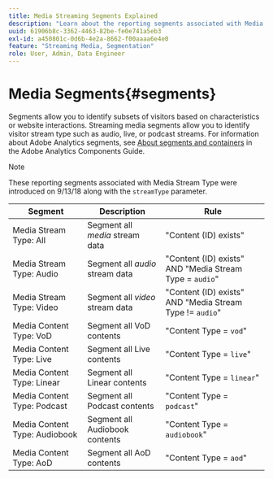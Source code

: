 ```yaml
---
title: Media Streaming Segments Explained
description: "Learn about the reporting segments associated with Media Stream Type including the Segment, Description, and Rule for Media Stream Type."
uuid: 61906b8c-3362-4463-82be-fe0e741a5eb3
exl-id: a450801c-0d6b-4e2a-8662-f00aaaa6e4e0
feature: "Streaming Media, Segmentation"
role: User, Admin, Data Engineer
---
```

# Media Segments{#segments}

Segments allow you to identify subsets of visitors based on characteristics or website interactions. Streaming media segments allow you to identify visitor stream type such as audio, live, or podcast streams. For information about Adobe Analytics segments, see [About segments and containers](https://experienceleague.adobe.com/docs/analytics/components/segmentation/seg-overview.html?lang=en) in the Adobe Analytics Components Guide.

>[!NOTE]
>
>These reporting segments associated with Media Stream Type were introduced on 9/13/18 along with the `streamType` parameter.

|  Segment | Description | Rule |
|---|---|---|
|  Media Stream Type: All |Segment all *media* stream data | "Content (ID) exists" |
|  Media Stream Type: Audio |Segment all *audio* stream data |"Content (ID) exists" AND "Media Stream Type = `audio`" |
|  Media Stream Type: Video |Segment all *video* stream data |"Content (ID) exists" AND "Media Stream Type != `audio`" |
|  Media Content Type: VoD | Segment all VoD contents |"Content Type = `vod`" |
|  Media Content Type: Live | Segment all Live contents |"Content Type = `live`" |
|  Media Content Type: Linear | Segment all Linear contents |"Content Type = `linear`" |
|  Media Content Type: Podcast | Segment all Podcast contents |"Content Type = `podcast`" |
|  Media Content Type: Audiobook | Segment all Audiobook contents |"Content Type = `audiobook`" |
|  Media Content Type: AoD | Segment all AoD contents |"Content Type = `aod`" |
